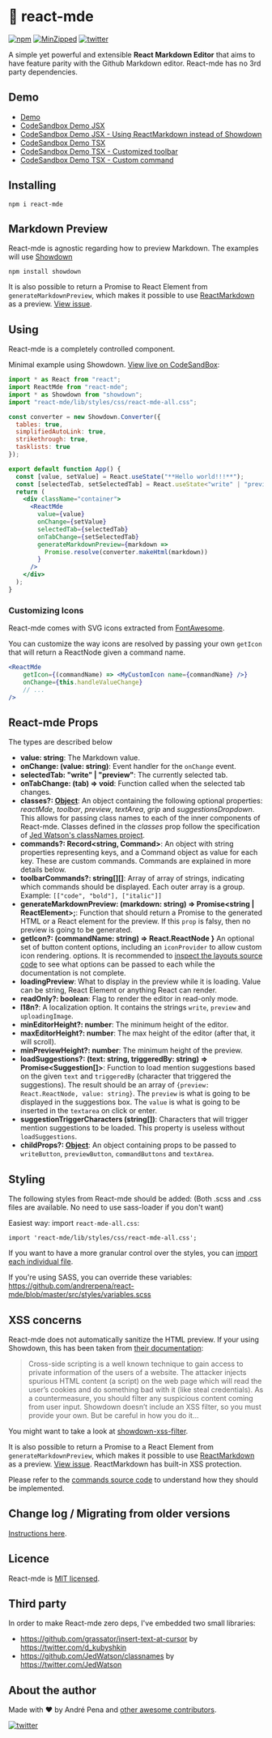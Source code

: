 # 📝 react-mde

[![npm](https://img.shields.io/npm/dt/react-mde)](https://www.npmjs.com/package/react-mde)
[![MinZipped](https://badgen.net/bundlephobia/minzip/react-mde)](https://bundlephobia.com/result?p=react-mde)
[![twitter](https://img.shields.io/twitter/follow/andrerpena?style=social)](https://twitter.com/andrerpena)

A simple yet powerful and extensible **React Markdown Editor** that aims to have feature parity with the Github Markdown editor. React-mde has no 3rd party dependencies.

## Demo

- [Demo](http://andrerpena.me/react-mde/)
- [CodeSandbox Demo JSX ](https://codesandbox.io/s/react-mde-latest-5i5ov?file=/src/index.js)
- [CodeSandbox Demo JSX - Using ReactMarkdown instead of Showdown](https://codesandbox.io/s/react-mde-latest-forked-f9ti5?file=/src/index.js)
- [CodeSandbox Demo TSX ](https://codesandbox.io/s/react-typescript-i3wju?file=/src/index.tsx)
- [CodeSandbox Demo TSX - Customized toolbar](https://codesandbox.io/s/react-typescript-m7cbx?file=/src/index.tsx)
- [CodeSandbox Demo TSX - Custom command](https://codesandbox.io/s/react-typescript-icqgv?file=/src/index.tsx)


## Installing

    npm i react-mde
    
## Markdown Preview

React-mde is agnostic regarding how to preview Markdown. The examples will use [Showdown](https://github.com/showdownjs/showdown)

    npm install showdown
    
It is also possible to return a Promise to React Element from `generateMarkdownPreview`, which makes
it possible to use [ReactMarkdown](https://github.com/rexxars/react-markdown) as a preview. [View issue](https://github.com/andrerpena/react-mde/issues/161).
    
## Using

React-mde is a completely controlled component.

Minimal example using Showdown. [View live on CodeSandBox](https://codesandbox.io/s/react-mde-latest-bm6p3):
```jsx
import * as React from "react";
import ReactMde from "react-mde";
import * as Showdown from "showdown";
import "react-mde/lib/styles/css/react-mde-all.css";

const converter = new Showdown.Converter({
  tables: true,
  simplifiedAutoLink: true,
  strikethrough: true,
  tasklists: true
});

export default function App() {
  const [value, setValue] = React.useState("**Hello world!!!**");
  const [selectedTab, setSelectedTab] = React.useState<"write" | "preview">("write");
  return (
    <div className="container">
      <ReactMde
        value={value}
        onChange={setValue}
        selectedTab={selectedTab}
        onTabChange={setSelectedTab}
        generateMarkdownPreview={markdown =>
          Promise.resolve(converter.makeHtml(markdown))
        }
      />
    </div>
  );
}
```

### Customizing Icons

React-mde comes with SVG icons extracted from [FontAwesome](https://fontawesome.com/).

You can customize the way icons are resolved by passing your own `getIcon` that will return a ReactNode
given a command name.

```jsx
<ReactMde
    getIcon={(commandName) => <MyCustomIcon name={commandName} />}
    onChange={this.handleValueChange}
    // ...
/>
```

## React-mde Props

The types are described below

- **value: string**: The Markdown value.
- **onChange: (value: string)**: Event handler for the `onChange` event.
- **selectedTab: "write" | "preview"**: The currently selected tab.
- **onTabChange: (tab) => void**: Function called when the selected tab changes.
- **classes?: [Object](https://github.com/andrerpena/react-mde/blob/master/src/classes.ts)**: An object containing the following optional properties: *reactMde*, *toolbar*, *preview*, *textArea*, *grip* and *suggestionsDropdown*. 
This allows for passing class names to each of the inner components of React-mde. Classes defined in the *classes* prop
follow the specification of [Jed Watson's classNames project](https://github.com/JedWatson/classnames).
- **commands?: Record<string, Command>**: An object with string properties representing keys, and a Command object as value for each key. These are custom commands. Commands are explained in more details below.
- **toolbarCommands?: string[][]**: Array of array of strings, indicating which commands should be displayed. Each outer array is a group. Example: `[["code", "bold"], ["italic"]]`
- **generateMarkdownPreview: (markdown: string) => Promise<string | ReactElement>;**: Function that should return a Promise to the generated HTML or a React element for the preview. If this `prop` is falsy, then no preview is going to be generated.
- **getIcon?: (commandName: string) => React.ReactNode }** An optional set of button content options, including an `iconProvider` to allow custom icon rendering.
options. It is recommended to [inspect the layouts source code](https://github.com/andrerpena/react-mde/tree/master/src/components-layout) to see what options can be passed to each
while the documentation is not complete.
- **loadingPreview**: What to display in the preview while it is loading. Value can be string, React Element or anything React can render.
- **readOnly?: boolean**: Flag to render the editor in read-only mode.
- **l18n?**: A localization option. It contains the strings `write`, `preview` and `uploadingImage`.
- **minEditorHeight?: number**: The minimum height of the editor.
- **maxEditorHeight?: number**: The max height of the editor (after that, it will scroll).
- **minPreviewHeight?: number**: The minimum height of the preview.
- **loadSuggestions?: (text: string, triggeredBy: string) => Promise<Suggestion[]>**: Function to load mention suggestions based on the
given `text` and `triggeredBy` (character that triggered the suggestions). The result should be an array of `{preview: React.ReactNode, value: string}`.
The `preview` is what is going to be displayed in the suggestions box. The `value` is what is going to be inserted in the `textarea` on click or enter.
- **suggestionTriggerCharacters (string[])**: Characters that will trigger mention suggestions to be loaded. This property is useless
without `loadSuggestions`.
- **childProps?: [Object](https://github.com/andrerpena/react-mde/blob/master/src/child-props.ts#L16)**: An object containing props to be passed to `writeButton`, `previewButton`, `commandButtons` and `textArea`.

## Styling

The following styles from React-mde should be added: (Both .scss and .css files are available. No need to use sass-loader if you don't want)

Easiest way: import `react-mde-all.css`:

    import 'react-mde/lib/styles/css/react-mde-all.css';
    
If you want to have a more granular control over the styles, you can [import each individual file](https://github.com/andrerpena/react-mde/tree/master/src/styles).
    
If you're using SASS, you can override these variables: https://github.com/andrerpena/react-mde/blob/master/src/styles/variables.scss

## XSS concerns

React-mde does not automatically sanitize the HTML preview. If your using Showdown,
this has been taken from [their documentation](https://github.com/showdownjs/showdown/wiki/Markdown's-XSS-Vulnerability-(and-how-to-mitigate-it)):
    
> Cross-side scripting is a well known technique to gain access to private information of the users
of a website. The attacker injects spurious HTML content (a script) on the web page which will read 
the user’s cookies and do something bad with it (like steal credentials). As a countermeasure,
 you should filter any suspicious content coming from user input. Showdown doesn’t include an 
 XSS filter, so you must provide your own. But be careful in how you do it…
 
You might want to take a look at [showdown-xss-filter](https://github.com/VisionistInc/showdown-xss-filter).

It is also possible to return a Promise to a React Element from `generateMarkdownPreview`, which makes
it possible to use [ReactMarkdown](https://github.com/rexxars/react-markdown) as a preview. [View issue](https://github.com/andrerpena/react-mde/issues/161).
ReactMarkdown has built-in XSS protection.

Please refer to the [commands source code](https://github.com/andrerpena/react-mde/tree/master/src/commands) to understand how they
should be implemented.

## Change log / Migrating from older versions

[Instructions here](https://github.com/andrerpena/react-mde/blob/master/docs-md/ChangeLogMigrating.md).

## Licence

React-mde is [MIT licensed](https://github.com/andrerpena/react-mde/blob/master/LICENSE).

## Third party

In order to make React-mde zero deps, I've embedded two small libraries:
- https://github.com/grassator/insert-text-at-cursor by https://twitter.com/d_kubyshkin
- https://github.com/JedWatson/classnames by https://twitter.com/JedWatson

## About the author

Made with :heart: by André Pena and [other awesome contributors](https://github.com/andrerpena/react-mde/graphs/contributors).

[![twitter](https://img.shields.io/twitter/follow/andrerpena?style=social)](https://twitter.com/andrerpena)
